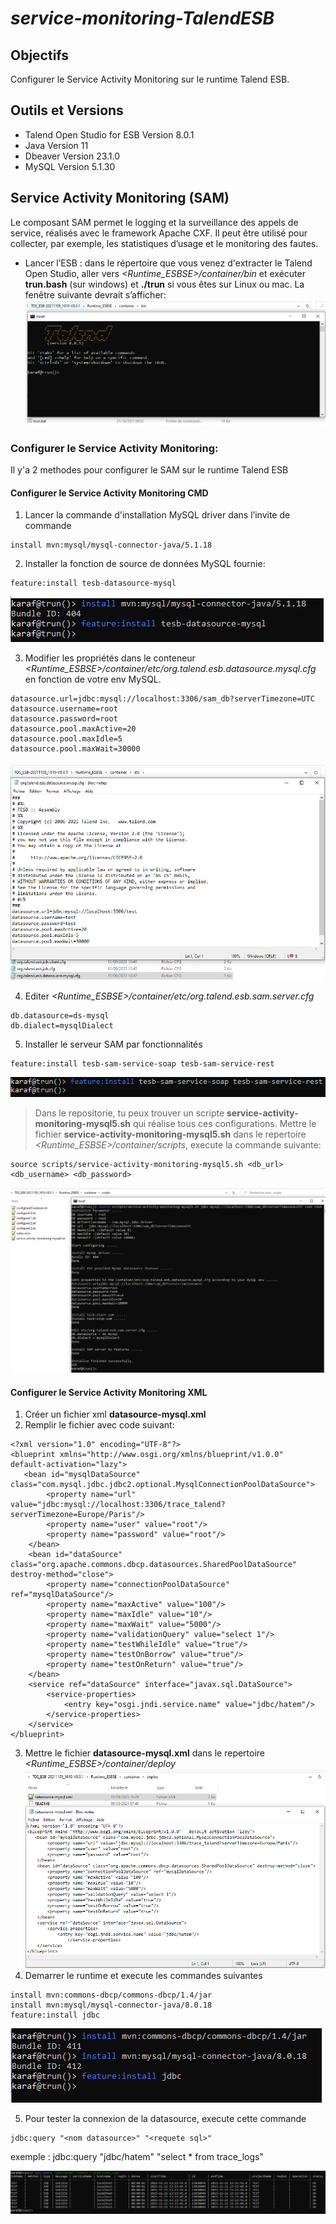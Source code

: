 # _service-monitoring-TalendESB_
## Objectifs
Configurer le Service Activity Monitoring sur le runtime Talend ESB.

## Outils et Versions
- Talend Open Studio for ESB Version 8.0.1
- Java Version 11
- Dbeaver Version 23.1.0
- MySQL Version 5.1.30

## Service Activity Monitoring (SAM)
Le composant SAM permet le logging et la surveillance des appels de service, réalisés avec le framework Apache CXF. Il peut être utilisé pour collecter, par exemple, les statistiques d’usage et le monitoring des fautes.

- Lancer l’ESB : 
dans le répertoire que vous venez d'extracter le Talend Open Studio, aller vers _<Runtime_ESBSE>/container/bin_ et exécuter **trun.bash** (sur windows) et **./trun** si vous êtes sur Linux ou mac. La fenêtre suivante devrait s’afficher:
![Lancer l’ESB.](/image/runtime-ESBSE.PNG "Lancer l’ESB")

### Configurer le Service Activity Monitoring:
Il y'a 2 methodes pour configurer le SAM sur le runtime Talend ESB

#### Configurer le Service Activity Monitoring CMD 
1. Lancer la commande d'installation MySQL driver dans l’invite de commande
```
install mvn:mysql/mysql-connector-java/5.1.18
```
2. Installer la fonction de source de données MySQL fournie:
```
feature:install tesb-datasource-mysql
```
![Configurer le Service Activity Monitoring CMD.](/image/conf-sam-cmd-1.PNG "Configurer le Service Activity Monitoring CMD")

3. Modifier les propriétés dans le conteneur _<Runtime_ESBSE>/container/etc/org.talend.esb.datasource.mysql.cfg_ en fonction de votre env MySQL.
```
datasource.url=jdbc:mysql://localhost:3306/sam_db?serverTimezone=UTC
datasource.username=root
datasource.password=root
datasource.pool.maxActive=20
datasource.pool.maxIdle=5
datasource.pool.maxWait=30000
```
![Configurer le Service Activity Monitoring CMD.](/image/conf-sam-cmd-2.PNG "Configurer le Service Activity Monitoring CMD")

4. Editer _<Runtime_ESBSE>/container/etc/org.talend.esb.sam.server.cfg_
```
db.datasource=ds-mysql
db.dialect=mysqlDialect
```
5. Installer le serveur SAM par fonctionnalités
```    
feature:install tesb-sam-service-soap tesb-sam-service-rest
```
![Configurer le Service Activity Monitoring CMD.](/image/conf-sam-cmd-3.PNG "Configurer le Service Activity Monitoring CMD")


> Dans le repositorie, tu peux trouver un scripte **service-activity-monitoring-mysql5.sh** qui réalise tous ces configurations.
Mettre le fichier **service-activity-monitoring-mysql5.sh** dans le repertoire _<Runtime_ESBSE>/container/scripts_, execute la commande suivante:
```
source scripts/service-activity-monitoring-mysql5.sh <db_url> <db_username> <db_password>
``` 
![Configurer le Service Activity Monitoring Script.](/image/conf-sam-script.PNG "Configurer le Service Activity Monitoring Script")


#### Configurer le Service Activity Monitoring XML
1. Créer un fichier xml **datasource-mysql.xml**
2. Remplir le fichier avec code suivant:
```
<?xml version="1.0" encoding="UTF-8"?>
<blueprint xmlns="http://www.osgi.org/xmlns/blueprint/v1.0.0"   default-activation="lazy">
   <bean id="mysqlDataSource" class="com.mysql.jdbc.jdbc2.optional.MysqlConnectionPoolDataSource">
		<property name="url" value="jdbc:mysql://localhost:3306/trace_talend?serverTimezone=Europe/Paris"/>
		<property name="user" value="root"/>
		<property name="password" value="root"/>
	</bean>
	<bean id="dataSource" class="org.apache.commons.dbcp.datasources.SharedPoolDataSource" destroy-method="close">
		<property name="connectionPoolDataSource" ref="mysqlDataSource"/>
		<property name="maxActive" value="100"/>
		<property name="maxIdle" value="10"/>
		<property name="maxWait" value="5000"/>
		<property name="validationQuery" value="select 1"/>
		<property name="testWhileIdle" value="true"/>
		<property name="testOnBorrow" value="true"/>
		<property name="testOnReturn" value="true"/>
	</bean>
	<service ref="dataSource" interface="javax.sql.DataSource">
		<service-properties>
			<entry key="osgi.jndi.service.name" value="jdbc/hatem"/>
		</service-properties>
	</service>
</blueprint>
```
3.	Mettre le fichier **datasource-mysql.xml** dans le repertoire _<Runtime_ESBSE>/container/deploy_
![Configurer le Service Activity Monitoring xml.](/image/conf-sam-xml.PNG "Configurer le Service Activity Monitoring xml")
4.  Demarrer le runtime et execute les commandes suivantes
```
install mvn:commons-dbcp/commons-dbcp/1.4/jar
install mvn:mysql/mysql-connector-java/8.0.18
feature:install jdbc
```
![Configurer le Service Activity Monitoring xml.](/image/conf-sam-xml-1.PNG "Configurer le Service Activity Monitoring xml")

5. Pour tester la connexion de la datasource, execute cette commande
```
jdbc:query "<nom datasource>" "<requete sql>"
```
exemple : jdbc:query "jdbc/hatem" "select * from trace_logs"

![Configurer le Service Activity Monitoring xml.](/image/conf-sam-xml-2.PNG "Configurer le Service Activity Monitoring xml")
